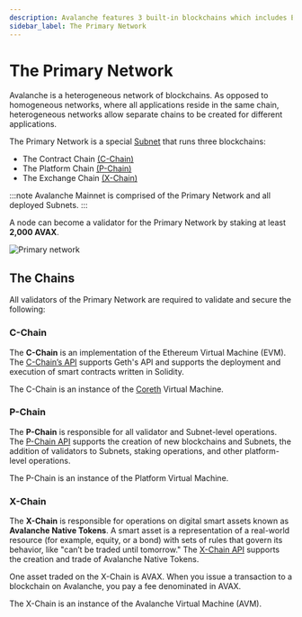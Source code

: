 ```yaml
---
description: Avalanche features 3 built-in blockchains which includes Exchange Chain (X-Chain), Platform Chain (P-Chain), and Contract Chain (C-Chain).  More info here.
sidebar_label: The Primary Network
---
```


# The Primary Network

Avalanche is a heterogeneous network of blockchains. As opposed to homogeneous networks, where
all applications reside in the same chain, heterogeneous networks allow separate chains to be
created for different applications.

The Primary Network is a special [Subnet](subnets-overview.md) that runs three blockchains:

- The Contract Chain [(C-Chain)](avalanche-platform.md#c-chain)
- The Platform Chain [(P-Chain)](avalanche-platform.md#p-chain)
- The Exchange Chain [(X-Chain)](avalanche-platform.md#x-chain)

:::note
Avalanche Mainnet is comprised of the Primary Network and all deployed Subnets.
:::

A node can become a validator for the Primary Network by staking at least **2,000 AVAX**.

![Primary network](/img/primary-network.png)

## The Chains

All validators of the Primary Network are required to validate and secure the following:

### C-Chain

The **C-Chain** is an implementation of the Ethereum Virtual Machine (EVM).
The [C-Chain’s API](/reference/avalanchego/c-chain/api) supports Geth's API and supports the
deployment and execution of smart contracts written in Solidity.

The C-Chain is an instance of the [Coreth](/learn/projects#coreth) Virtual Machine.

### P-Chain 

The **P-Chain** is responsible for all validator and Subnet-level operations.
The [P-Chain API](/reference/avalanchego/p-chain/api) supports the creation of new
blockchains and Subnets, the addition of validators to Subnets, staking operations, and other
platform-level operations.

The P-Chain is an instance of the Platform Virtual Machine.

### X-Chain 

The **X-Chain** is responsible for operations on digital smart assets known as **Avalanche Native
Tokens**. A smart asset is a representation of a real-world resource (for example, equity, or a
bond) with sets of rules that govern its behavior, like "can’t be traded until tomorrow."
The [X-Chain API](/reference/avalanchego/x-chain/api) supports the creation and trade of
Avalanche Native Tokens.

One asset traded on the X-Chain is AVAX. When you issue a transaction to a blockchain on Avalanche,
you pay a fee denominated in AVAX.

The X-Chain is an instance of the Avalanche Virtual Machine (AVM).

